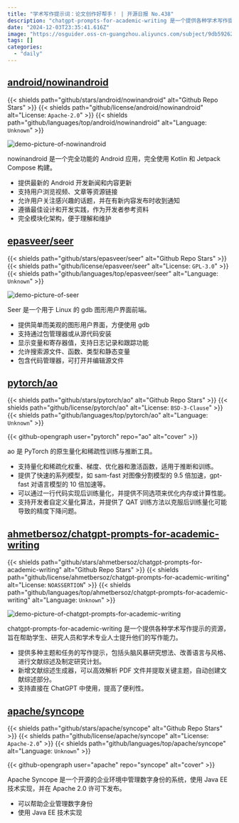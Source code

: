 ```yaml
---
title: "学术写作提示词：论文创作好帮手！ | 开源日报 No.438"
description: "chatgpt-prompts-for-academic-writing 是一个提供各种学术写作提示的资源，旨在帮助学生、研究人员和学术专业人士提升他们的写作能力。"
date: "2024-12-03T23:35:41.616Z"
image: "https://osguider.oss-cn-guangzhou.aliyuncs.com/subject/9db5926269dd8adc7df12a307333bd0a.png"
tags: []
categories:
  - "daily"
---
```


## [android/nowinandroid](https://github.com/android/nowinandroid)

{{< shields path="github/stars/android/nowinandroid" alt="Github Repo Stars" >}} {{< shields path="github/license/android/nowinandroid" alt="License: `Apache-2.0`" >}} {{< shields path="github/languages/top/android/nowinandroid" alt="Language: `Unknown`" >}}

![demo-picture-of-nowinandroid](https://static.osguider.com/subject/github/android/nowinandroid/57ec2fd29e94906eef2fbea27c04864f.jpg)

nowinandroid 是一个完全功能的 Android 应用，完全使用 Kotlin 和 Jetpack Compose 构建。

- 提供最新的 Android 开发新闻和内容更新
- 支持用户浏览视频、文章等资源链接
- 允许用户关注感兴趣的话题，并在有新内容发布时收到通知
- 遵循最佳设计和开发实践，作为开发者参考资料
- 完全模块化架构，便于理解和维护
  
## [epasveer/seer](https://github.com/epasveer/seer)

{{< shields path="github/stars/epasveer/seer" alt="Github Repo Stars" >}} {{< shields path="github/license/epasveer/seer" alt="License: `GPL-3.0`" >}} {{< shields path="github/languages/top/epasveer/seer" alt="Language: `Unknown`" >}}

![demo-picture-of-seer](https://static.osguider.com/subject/github/epasveer/seer/1cf12c6b099e2e364bff36deb083d3a7.png)

Seer 是一个用于 Linux 的 gdb 图形用户界面前端。

- 提供简单而美观的图形用户界面，方便使用 gdb
- 支持通过包管理器或从源代码安装
- 显示变量和寄存器值，支持日志记录和跟踪功能
- 允许搜索源文件、函数、类型和静态变量
- 包含代码管理器，可打开并编辑源文件
  
## [pytorch/ao](https://github.com/pytorch/ao)

{{< shields path="github/stars/pytorch/ao" alt="Github Repo Stars" >}} {{< shields path="github/license/pytorch/ao" alt="License: `BSD-3-Clause`" >}} {{< shields path="github/languages/top/pytorch/ao" alt="Language: `Unknown`" >}}

{{< github-opengraph user="pytorch" repo="ao" alt="cover" >}}

ao 是 PyTorch 的原生量化和稀疏性训练与推断工具。

- 支持量化和稀疏化权重、梯度、优化器和激活函数，适用于推断和训练。
- 提供了快速的系列模型，如 sam-fast 对图像分割模型的 9.5 倍加速，gpt-fast 对语言模型的 10 倍加速等。
- 可以通过一行代码实现后训练量化，并提供不同选项来优化内存或计算性能。
- 支持开发者自定义量化算法，并提供了 QAT 训练方法以克服后训练量化可能导致的精度下降问题。
  
## [ahmetbersoz/chatgpt-prompts-for-academic-writing](https://github.com/ahmetbersoz/chatgpt-prompts-for-academic-writing)

{{< shields path="github/stars/ahmetbersoz/chatgpt-prompts-for-academic-writing" alt="Github Repo Stars" >}} {{< shields path="github/license/ahmetbersoz/chatgpt-prompts-for-academic-writing" alt="License: `NOASSERTION`" >}} {{< shields path="github/languages/top/ahmetbersoz/chatgpt-prompts-for-academic-writing" alt="Language: `Unknown`" >}}

![demo-picture-of-chatgpt-prompts-for-academic-writing](https://static.osguider.com/subject/github/ahmetbersoz/chatgpt-prompts-for-academic-writing/b89ed0825da2c0c7d19d372dcadae1d5.gif)

chatgpt-prompts-for-academic-writing 是一个提供各种学术写作提示的资源，旨在帮助学生、研究人员和学术专业人士提升他们的写作能力。

- 提供多种主题和任务的写作提示，包括头脑风暴研究想法、改善语言与风格、进行文献综述及制定研究计划。
- 新增文献综述生成器，可以高效解析 PDF 文件并提取关键主题，自动创建文献综述部分。
- 支持直接在 ChatGPT 中使用，提高了便利性。
  
## [apache/syncope](https://github.com/apache/syncope)

{{< shields path="github/stars/apache/syncope" alt="Github Repo Stars" >}} {{< shields path="github/license/apache/syncope" alt="License: `Apache-2.0`" >}} {{< shields path="github/languages/top/apache/syncope" alt="Language: `Unknown`" >}}

{{< github-opengraph user="apache" repo="syncope" alt="cover" >}}

Apache Syncope 是一个开源的企业环境中管理数字身份的系统，使用 Java EE 技术实现，并在 Apache 2.0 许可下发布。

- 可以帮助企业管理数字身份
- 使用 Java EE 技术实现
  

